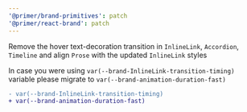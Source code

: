 ```yaml
---
'@primer/brand-primitives': patch
'@primer/react-brand': patch
---
```


Remove the hover text-decoration transition in `InlineLink`, `Accordion`, `Timeline` and align `Prose` with the updated `InlineLink` styles

In case you were using `var(--brand-InlineLink-transition-timing)` variable please migrate to `var(--brand-animation-duration-fast)`

```diff
- var(--brand-InlineLink-transition-timing)
+ var(--brand-animation-duration-fast)
```
